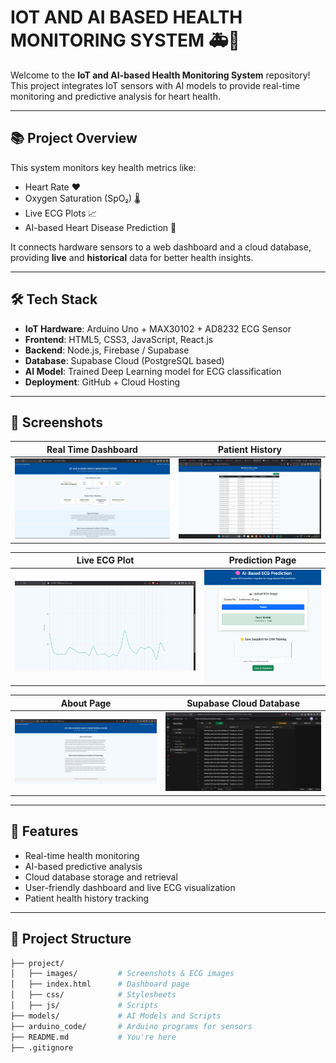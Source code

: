 # IOT AND AI BASED HEALTH MONITORING SYSTEM 🚑🧠

Welcome to the **IoT and AI-based Health Monitoring System** repository!  
This project integrates IoT sensors with AI models to provide real-time monitoring and predictive analysis for heart health.

---

## 📚 Project Overview

This system monitors key health metrics like:
- Heart Rate ❤️
- Oxygen Saturation (SpO₂) 🌡️
- Live ECG Plots 📈
- AI-based Heart Disease Prediction 🧠

It connects hardware sensors to a web dashboard and a cloud database, providing **live** and **historical** data for better health insights.

---

## 🛠️ Tech Stack

- **IoT Hardware**: Arduino Uno + MAX30102 + AD8232 ECG Sensor
- **Frontend**: HTML5, CSS3, JavaScript, React.js
- **Backend**: Node.js, Firebase / Supabase
- **Database**: Supabase Cloud (PostgreSQL based)
- **AI Model**: Trained Deep Learning model for ECG classification
- **Deployment**: GitHub + Cloud Hosting

---

## 📸 Screenshots

| Real Time Dashboard | Patient History |
| :-----------------: | :--------------: |
| ![](project/images/Dashboard.png) | ![](project/images/Patient_History.png) |

| Live ECG Plot | Prediction Page |
| :-----------: | :--------------: |
| ![](project/images/ECG_1.png) | ![](project/images/AI_Predict.png) |

| About Page | Supabase Cloud Database |
| :--------: | :----------------------: |
| ![](project/images/About.png) | ![](project/images/Cloud.png) |

---

## 🚀 Features

- Real-time health monitoring
- AI-based predictive analysis
- Cloud database storage and retrieval
- User-friendly dashboard and live ECG visualization
- Patient health history tracking

---

## 📂 Project Structure

```bash
├── project/
│   ├── images/         # Screenshots & ECG images
│   ├── index.html      # Dashboard page
│   ├── css/            # Stylesheets
│   ├── js/             # Scripts
├── models/             # AI Models and Scripts
├── arduino_code/       # Arduino programs for sensors
├── README.md           # You're here
├── .gitignore
